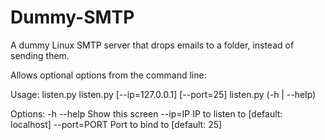 Dummy-SMTP
==========

A dummy Linux SMTP server that drops emails to a folder, instead of sending them.

Allows optional options from the command line:

Usage:
  listen.py
  listen.py [--ip=127.0.0.1] [--port=25]
  listen.py (-h | --help)

Options:
  -h --help             Show this screen
  --ip=IP               IP to listen to [default: localhost]
  --port=PORT           Port to bind to [default: 25]
